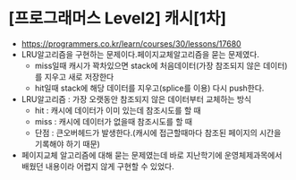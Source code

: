 # [프로그래머스 Level2] 캐시[1차]
- https://programmers.co.kr/learn/courses/30/lessons/17680
- LRU알고리즘을 구현하는 문제이다.페이지교체알고리즘을 묻는 문제였다.
  - miss일때 캐시가 꽉차있으면 stack에 처음데이터(가장 참조되지 않은 데이터)를 지우고 새로 저장한다
  - hit일때 stack에 해당 데이터를 지우고(splice를 이용) 다시 push한다.
- LRU알고리즘 : 가장 오랫동안 참조되지 않은 데이터부터 교체하는 방식
  - hit : 캐시에 데이터가 이미 있는데 참조시도를 할 때
  - miss : 캐시에 데이터가 없을때 참조시도를 할 때
  - 단점 : 큰오버헤드가 발생한다.(캐시에 접근할때마다 참조된 페이지의 시간을 기록해야 하기 때문)
- 페이지교체 알고리즘에 대해 묻는 문제였는데 바로 지난학기에 운영체제과목에서 배웠던 내용이라 어렵지 않게 구현할 수 있었다. 